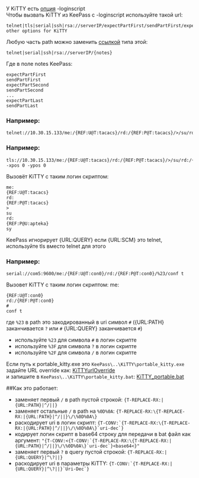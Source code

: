 У KiTTY есть [опция](http://www.9bis.net/kitty/#!pages/LogonScript.md) -loginscript    
Чтобы вызвать KiTTY из KeePass с -loginscript используйте такой url:
```
telnet|tls|serial|ssh|rsa://serverIP/expectPartFirst/sendPartFirst/expectPartSecond/sendPartSecond/.../expectPartLast/sendPartLast?other options for KiTTY
```
Любую часть path можно заменить [ссылкой](https://keepass.info/help/base/placeholders.html)
типа этой:
```
telnet|serial|ssh|rsa://serverIP/{notes}
```
Где в поле notes KeePass:
```
expectPartFirst
sendPartFirst
expectPartSecond
sendPartSecond
...
expectPartLast
sendPartLast
```
### Например:
```
telnet://10.30.15.133/me:/{REF:U@T:tacacs}/rd:/{REF:P@T:tacacs}/>/su/rd:/{REF:P@U:apteka}/sy
```
### Например:
```
tls://10.30.15.133/me:/{REF:U@T:tacacs}/rd:/{REF:P@T:tacacs}/>/su/rd:/{REF:P@U:apteka}/sy?-xpos 0 -ypos 0
```
Вызовёт KiTTY с таким логин скриптом:
```
me:
{REF:U@T:tacacs}
rd:
{REF:P@T:tacacs}
>
su
rd:
{REF:P@U:apteka}
sy
```
KeePass игнорирует {URL:QUERY} если {URL:SCM} это telnet, используйте tls вместо telnet для этого
### Например:
```
serial://com5:9600/me:/{REF:U@T:con0}/rd:/{REF:P@T:con0}/%23/conf t
```
Вызовет KiTTY c таким логин скриптом:
me:
```
{REF:U@T:con0}
rd:/{REF:P@T:con0}
#
conf t
```
где ```%23``` в path это закодированный в uri символ ```#``` ({URL:PATH} заканчивается ```?``` или ```#``` {URL:QUERY} заканчивается ```#```)   
- используйте ```%23``` для символа ```#``` в логин скрипте
- используйте ```%3F``` для символа ```?``` в логин скрипте
- используйте ```%2F``` для символа ```/``` в логин скрипте

Если путь к portable_kitty.exe это ```KeePass\..\KiTTY\portable_kitty.exe```
задайте URL override как: [KiTTYurlOverride](https://github.com/abakum/KeePassURLOverride/blob/main/KiTTYurlOverride)   
и запишите в ```KeePass\..\KiTTY\portable_kitty.bat```: [KiTTY_portable.bat](https://github.com/abakum/KeePassURLOverride/blob/main/KiTTY_portable.bat)

##Как это работает:
- заменяет первый ```/``` в path пустой строкой: ```{T-REPLACE-RX:|{URL:PATH}|^/||}```
- заменяет остальные ```/``` в path на ```%0D%0A```: ```{T-REPLACE-RX:\{T-REPLACE-RX:|{URL:PATH}|^/||}\/\%0D%0A\}```
- раскодирует uri в логин скрипт: ```{T-CONV:`{T-REPLACE-RX:\{T-REPLACE-RX:|{URL:PATH}|^/||}\/\%0D%0A\}`uri-dec`}```
- кодирует логин скрипт в base64 строку для передачи в bat файл как аргумент: ```"{T-CONV:<{T-CONV:`{T-REPLACE-RX:\{T-REPLACE-RX:|{URL:PATH}|^/||}\/\%0D%0A\}`uri-dec`}<base64<}"```
- заменяет первый ```?``` в query пустой строкой: ```{T-REPLACE-RX:|{URL:QUERY}|^\?||}```
- раскодирует uri в параметры KiTTY: ```{T-CONV:`{T-REPLACE-RX:|{URL:QUERY}|^\?||}`Uri-Dec`}```
